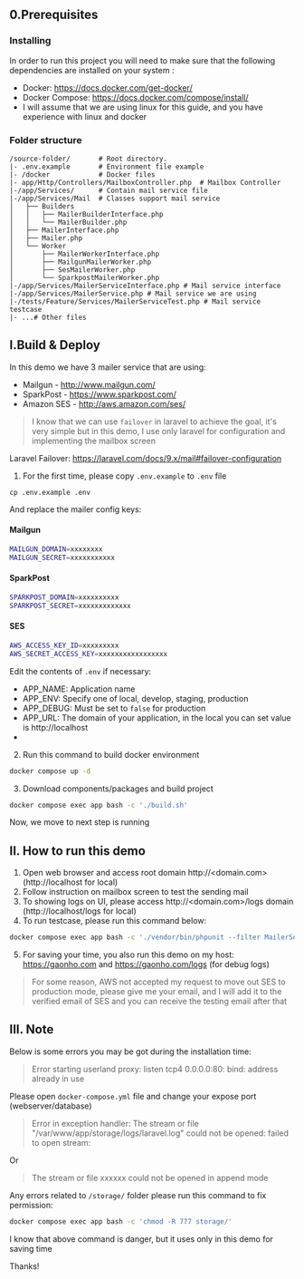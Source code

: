## 0.Prerequisites

### Installing

In order to run this project you will need to make sure that the following
dependencies are installed on your system :
- Docker: https://docs.docker.com/get-docker/
- Docker Compose: https://docs.docker.com/compose/install/
- I will assume that we are using linux for this guide, and you have experience with linux and docker 

### Folder structure
```
/source-folder/       # Root directory.
|- .env.example       # Environment file example
|- /docker            # Docker files
|- app/Http/Controllers/MailboxController.php  # Mailbox Controller
|-/app/Services/      # Contain mail service file
|-/app/Services/Mail  # Classes support mail service
│   ├── Builders
│   │   ├── MailerBuilderInterface.php
│   │   └── MailerBuilder.php
│   ├── MailerInterface.php
│   ├── Mailer.php
│   └── Worker
│       ├── MailerWorkerInterface.php
│       ├── MailgunMailerWorker.php
│       ├── SesMailerWorker.php
│       └── SparkpostMailerWorker.php
|-/app/Services/MailerServiceInterface.php # Mail service interface
|-/app/Services/MailerService.php # Mail service we are using
|-/tests/Feature/Services/MailerServiceTest.php # Mail service testcase
|- ...# Other files
```

## I.Build & Deploy

In this demo we have 3 mailer service that are using:
- Mailgun - http://www.mailgun.com/
- SparkPost - https://www.sparkpost.com/
- Amazon SES - http://aws.amazon.com/ses/

>I know that we can use `failover` in laravel to achieve the goal, it's very simple but in this demo, I use only laravel for configuration and implementing the mailbox screen

Laravel Failover: https://laravel.com/docs/9.x/mail#failover-configuration

1. For the first time, please copy `.env.example` to `.env` file

```
cp .env.example .env
```
And replace the mailer config keys:

#### Mailgun
```bash
MAILGUN_DOMAIN=xxxxxxxx
MAILGUN_SECRET=xxxxxxxxxxx
```

#### SparkPost
```bash
SPARKPOST_DOMAIN=xxxxxxxxxx
SPARKPOST_SECRET=xxxxxxxxxxxxx
```

#### SES
```bash
AWS_ACCESS_KEY_ID=xxxxxxxxx
AWS_SECRET_ACCESS_KEY=xxxxxxxxxxxxxxxxx
```

Edit the contents of `.env` if necessary:
- APP_NAME: Application name
- APP_ENV: Specify one of local, develop, staging, production
- APP_DEBUG: Must be set to `false` for production
- APP_URL: The domain of your application, in the local you can set value is http://localhost
- 
2. Run this command to build docker environment
```bash
docker compose up -d
```

3. Download components/packages and build project
```bash
docker compose exec app bash -c './build.sh'
```

Now, we move to next step is running

## II. How to run this demo

1. Open web browser and access root domain http://<domain.com> (http://localhost for local)
2. Follow instruction on mailbox screen to test the sending mail
3. To showing logs on UI, please access http://<domain.com>/logs domain  (http://localhost/logs for local)
4. To run testcase, please run this command below:
```bash
docker compose exec app bash -c './vendor/bin/phpunit --filter MailerServiceTest'
```
5. For saving your time, you also run this demo on my host: https://gaonho.com and https://gaonho.com/logs (for debug logs)
> For some reason, AWS not accepted my request to move out SES to production mode, please give me your email, and I will add it to the verified email of SES and you can receive the testing email after that

## III. Note

Below is some errors you may be got during the installation time:
>Error starting userland proxy: listen tcp4 0.0.0.0:80: bind: address already in use

Please open `docker-compose.yml` file and change your expose port (webserver/database)

>Error in exception handler: The stream or file "/var/www/app/storage/logs/laravel.log" could not be opened: failed to open stream:

Or

> The stream or file xxxxxx could not be opened in append mode

Any errors related to `/storage/` folder please run this command to fix permission:
```bash
docker compose exec app bash -c 'chmod -R 777 storage/'
```
I know that above command is danger, but it uses only in this demo for saving time

Thanks!
